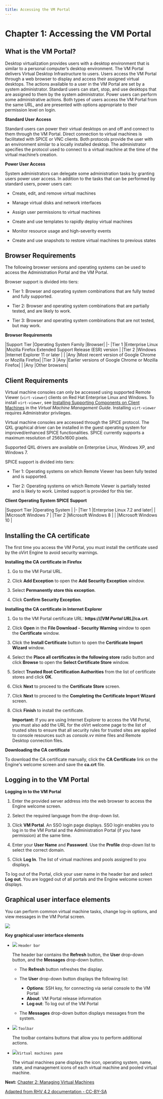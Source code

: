 ```yaml
---
title: Accessing the VM Portal
---
```


# Chapter 1: Accessing the VM Portal

## What is the VM Portal?

Desktop virtualization provides users with a desktop environment that is similar to a personal computer’s desktop environment. The VM Portal delivers Virtual Desktop Infrastructure to users. Users access the VM Portal through a web browser to display and access their assigned virtual desktops. The actions available to a user in the VM Portal are set by a system administrator. Standard users can start, stop, and use desktops that are assigned to them by the system administrator. Power users can perform some administrative actions. Both types of users access the VM Portal from the same URL, and are presented with options appropriate to their permission level on login.

**Standard User Access**

Standard users can power their virtual desktops on and off and connect to them through the VM Portal. Direct connection to virtual machines is facilitated with SPICE or VNC clients. Both protocols provide the user with an environment similar to a locally installed desktop. The administrator specifies the protocol used to connect to a virtual machine at the time of the virtual machine’s creation.

**Power User Access**

System administrators can delegate some administration tasks by granting users power user access. In addition to the tasks that can be performed by standard users, power users can:

* Create, edit, and remove virtual machines

* Manage virtual disks and network interfaces

* Assign user permissions to virtual machines

* Create and use templates to rapidly deploy virtual machines

* Monitor resource usage and high-severity events

* Create and use snapshots to restore virtual machines to previous states

## Browser Requirements

The following browser versions and operating systems can be used to access the Administration Portal and the VM Portal.

Browser support is divided into tiers:

* Tier 1: Browser and operating system combinations that are fully tested and fully supported.

* Tier 2: Browser and operating system combinations that are partially tested, and are likely to work.

* Tier 3: Browser and operating system combinations that are not tested, but may work.

**Browser Requirements**

|Support Tier |Operating System Family |Browser|
|-
|Tier 1 |Enterprise Linux |Mozilla Firefox Extended Support Release (ESR) version |
|Tier 2 |Windows |Internet Explorer 11 or later |
| |Any |Most recent version of Google Chrome or Mozilla Firefox|
|Tier 3 |Any |Earlier versions of Google Chrome or Mozilla Firefox|
| |Any |Other browsers|

## Client Requirements

Virtual machine consoles can only be accessed using supported Remote Viewer (`virt-viewer`) clients on Red Hat Enterprise Linux and Windows. To install `virt-viewer`, see [Installing Supporting Components on Client Machines](https://access.redhat.com/documentation/en-us/red_hat_virtualization/4.2/html/virtual_machine_management_guide/sect-installing_supporting_components) in the *Virtual Machine Management Guide*. Installing `virt-viewer` requires Administrator privileges.

Virtual machine consoles are accessed through the SPICE protocol. The QXL graphical driver can be installed in the guest operating system for improved/enhanced SPICE functionalities. SPICE currently supports a maximum resolution of 2560x1600 pixels.

Supported QXL drivers are available on Enterprise Linux, Windows XP, and Windows 7.

SPICE support is divided into tiers:

* Tier 1: Operating systems on which Remote Viewer has been fully tested and is supported.

* Tier 2: Operating systems on which Remote Viewer is partially tested and is likely to work. Limited support is provided for this tier.

**Client Operating System SPICE Support**

|Support Tier |Operating System |
|-
|Tier 1 |Enterprise Linux 7.2 and later|
| |Microsoft Windows 7 |
|Tier 2 |Microsoft Windows 8 |
| |Microsoft Windows 10 |

## Installing the CA certificate

The first time you access the VM Portal, you must install the certificate used by the oVirt Engine to avoid security warnings.

**Installing the CA certificate in Firefox**

1. Go to the VM Portal URL.

2. Click **Add Exception** to open the **Add Security Exception** window.

3. Select **Permanently store this exception**.

4. Click **Confirm Security Exception**.

**Installing the CA certificate in Internet Explorer**

1. Go to the VM Portal certificate URL: **https://_\[VM Portal URL]_/ca.crt**.

2. Click **Open** in the **File Download - Security Warning** window to open the **Certificate** window.

3. Click the **Install Certificate** button to open the **Certificate Import Wizard** window.

4. Select the **Place all certificates in the following store** radio button and click **Browse** to open the **Select Certificate Store** window.

5. Select **Trusted Root Certification Authorities** from the list of certificate stores and click **OK**.

6. Click **Next** to proceed to the **Certificate Store** screen.

7. Click **Next** to proceed to the **Completing the Certificate Import Wizard** screen.

8. Click **Finish** to install the certificate.

    **Important:** If you are using Internet Explorer to access the VM Portal, you must also add the URL for the oVirt welcome page to the list of trusted sites to ensure that all security rules for trusted sites are applied to console resources such as *console.vv* mime files and Remote Desktop connection files.

**Downloading the CA certificate**

To download the CA certificate manually, click the **CA Certificate** link on the Engine's welcome screen and save the **ca.crt** file.

## Logging in to the VM Portal

**Logging in to the VM Portal**

1. Enter the provided server address into the web browser to access the Engine welcome screen.

2. Select the required language from the drop-down list.

3. Click **VM Portal**. An SSO login page displays. SSO login enables you to log in to the VM Portal and the Administration Portal (if you have permission) at the same time.

4. Enter your **User Name** and **Password**. Use the **Profile** drop-down list to select the correct domain.

5. Click **Log In**. The list of virtual machines and pools assigned to you displays.

To log out of the Portal, click your user name in the header bar and select **Log out**. You are logged out of all portals and the Engine welcome screen displays.

## Graphical user interface elements

You can perform common virtual machine tasks, change log-in options, and view messages in the VM Portal screen.

![](/images/intro-vm-portal/VM_screen.png)

**Key graphical user interface elements**

* ![](/images/intro-vm-portal/1.png) `Header bar`

  The header bar contains the **Refresh** button, the **User** drop-down button, and the **Messages** drop-down button.

  * The **Refresh** button refreshes the display.
  * The **User** drop-down button displays the following list:

    * **Options**: SSH key, for connecting via serial console to the VM Portal
    * **About**: VM Portal release information
    * **Log out**: To log out of the VM Portal

  * The **Messages** drop-down button displays messages from the system.

* ![](/images/intro-vm-portal/2.png) `Toolbar`

  The toolbar contains buttons that allow you to perform additional actions.

* ![](/images/intro-vm-portal/3.png)`Virtual machines pane`

   The virtual machines pane displays the icon, operating system, name, state, and management icons of each virtual machine and pooled virtual machine.

**Next:** [Chapter 2: Managing Virtual Machines](Viewing_virtual_machines)

[Adapted from RHV 4.2 documentation - CC-BY-SA](https://access.redhat.com/documentation/en-us/red_hat_virtualization/4.2/html/introduction_to_the_vm_portal/chap-accessing_the_vm_portal)
